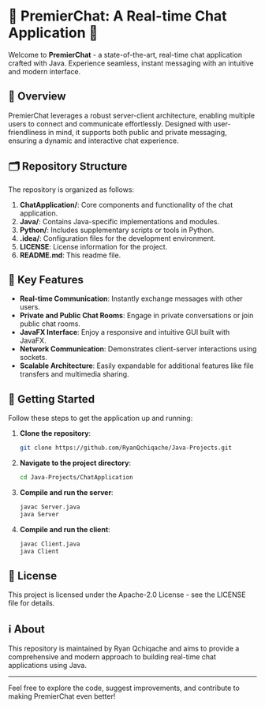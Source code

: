 # 🚀 PremierChat: A Real-time Chat Application 🚀

Welcome to **PremierChat** - a state-of-the-art, real-time chat application crafted with Java. Experience seamless, instant messaging with an intuitive and modern interface.

## 🌟 Overview

PremierChat leverages a robust server-client architecture, enabling multiple users to connect and communicate effortlessly. Designed with user-friendliness in mind, it supports both public and private messaging, ensuring a dynamic and interactive chat experience.

## 🗂 Repository Structure

The repository is organized as follows:

1. **ChatApplication/**: Core components and functionality of the chat application.
2. **Java/**: Contains Java-specific implementations and modules.
3. **Python/**: Includes supplementary scripts or tools in Python.
4. **.idea/**: Configuration files for the development environment.
5. **LICENSE**: License information for the project.
6. **README.md**: This readme file.

## 🚀 Key Features

- **Real-time Communication**: Instantly exchange messages with other users.
- **Private and Public Chat Rooms**: Engage in private conversations or join public chat rooms.
- **JavaFX Interface**: Enjoy a responsive and intuitive GUI built with JavaFX.
- **Network Communication**: Demonstrates client-server interactions using sockets.
- **Scalable Architecture**: Easily expandable for additional features like file transfers and multimedia sharing.

## 🚀 Getting Started

Follow these steps to get the application up and running:

1. **Clone the repository**:
    ```sh
    git clone https://github.com/RyanQchiqache/Java-Projects.git
    ```
2. **Navigate to the project directory**:
    ```sh
    cd Java-Projects/ChatApplication
    ```
3. **Compile and run the server**:
    ```sh
    javac Server.java
    java Server
    ```
4. **Compile and run the client**:
    ```sh
    javac Client.java
    java Client
    ```

## 📜 License

This project is licensed under the Apache-2.0 License - see the LICENSE file for details.

## ℹ️ About

This repository is maintained by Ryan Qchiqache and aims to provide a comprehensive and modern approach to building real-time chat applications using Java.

---
Feel free to explore the code, suggest improvements, and contribute to making PremierChat even better!
